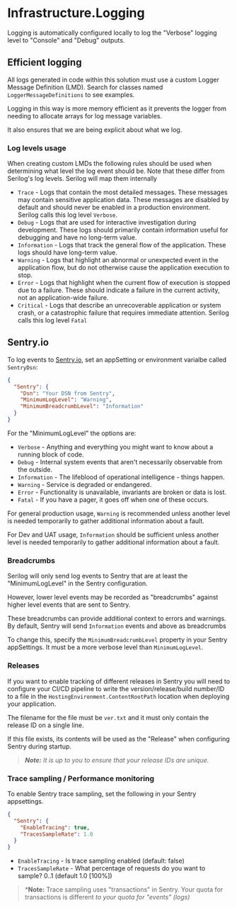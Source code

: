 ﻿# Infrastructure.Logging

Logging is automatically configured locally to log the "Verbose" logging level 
to "Console" and "Debug" outputs.

## Efficient logging

All logs generated in code within this solution must use a custom Logger Message Definition (LMD). 
Search for classes named `LoggerMessageDefinitions` to see examples. 

Logging in this way is more memory efficient as it prevents the logger from needing to allocate
arrays for log message variables.

It also ensures that we are being explicit about what we log.

### Log levels usage

When creating custom LMDs the following rules should be used when determining what
level the log event should be. Note that these differ from Serilog's log levels.
Serilog will map them internally 

- `Trace` - Logs that contain the most detailed messages. These messages may contain sensitive 
    application data. These messages are disabled by default and should never be enabled in a 
    production environment. Serilog calls this log level `Verbose`.
- `Debug` - Logs that are used for interactive investigation during development.  These logs 
    should primarily contain information useful for debugging and have no long-term value.
- `Information` - Logs that track the general flow of the application. These logs should 
    have long-term value.
- `Warning` - Logs that highlight an abnormal or unexpected event in the application flow, 
    but do not otherwise cause the application execution to stop.
- `Error` - Logs that highlight when the current flow of execution is stopped due to a 
    failure. These should indicate a failure in the current activity, not an 
    application-wide failure. 
- `Critical` - Logs that describe an unrecoverable application or system crash, or a catastrophic
    failure that requires immediate attention. Serilog calls this log level `Fatal`

## Sentry.io

To log events to [Sentry.io](https://sentry.io), set an appSetting or environment varialbe 
called `SentryDsn`:

```json
{
  "Sentry": {
    "Dsn": "Your DSN from Sentry",
    "MinimumLogLevel": "Warning",
    "MinimumBreadcrumbLevel": "Information"
  }
}
```

For the "MinimumLogLevel" the options are:

- `Verbose` - Anything and everything you might want to know about a running block of code.
- `Debug` - Internal system events that aren't necessarily observable from the outside.
- `Information` - The lifeblood of operational intelligence - things happen.
- `Warning` - Service is degraded or endangered.
- `Error` - Functionality is unavailable, invariants are broken or data is lost.
- `Fatal` - If you have a pager, it goes off when one of these occurs.

For general production usage, `Warning` is recommended unless another level is needed temporarily to
gather additional information about a fault.

For Dev and UAT usage, `Information` should be sufficient unless another level is needed temporarily to
gather additional information about a fault.

### Breadcrumbs

Serilog will only send log events to Sentry that are at least the "MinimumLogLevel" in the 
Sentry configuration.

However, lower level events may be recorded as "breadcrumbs" against higher level events that 
are sent to Sentry.

These breadcrumbs can provide additional context to errors and warnings. By default, Sentry will
send `Information` events and above as breadcrumbs 

To change this, specify the `MinimumBreadcrumbLevel` property in your Sentry appSettings. 
It must be a more verbose level than `MinimumLogLevel`.

### Releases

If you want to enable tracking of different releases in Sentry you will need to configure 
your CI/CD pipeline to write the version/release/build number/ID to a file in the 
`HostingEnvironment.ContentRootPath` location when deploying your application.

The filename for the file must be `ver.txt` and it must only contain the release ID on a single line.

If this file exists, its contents will be used as the "Release" when configuring Sentry during startup.

> ***Note:** It is up to you to ensure that your release IDs are unique.*

### Trace sampling / Performance monitoring

To enable Sentry trace sampling, set the following in your Sentry appsettings.

```json
{
  "Sentry": {
    "EnableTracing": true,
    "TracesSampleRate": 1.0
  }
}
```

- `EnableTracing` - Is trace sampling enabled (default: false)
- `TracesSampleRate` - What percentage of requests do you want to sample? 0..1 (default 1.0 \[100%])

> ***Note:** Trace sampling uses "transactions" in Sentry. Your quota for transactions is different 
> *to your quota for "events" (logs)*

